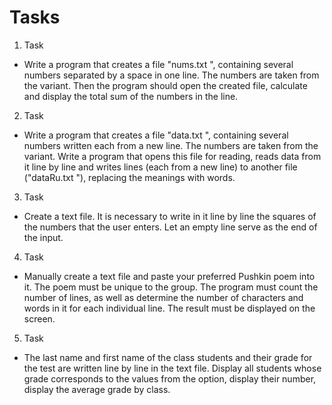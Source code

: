 # Tasks
1. Task 
- Write a program that creates a file "nums.txt ", containing
several numbers separated by a space in one line. The numbers are taken from
the variant. Then the program should open the created file, calculate and
display the total sum of the numbers in the line.
2. Task
- Write a program that creates a file "data.txt ", containing
several numbers written each from a new line. The numbers are taken from
the variant. Write a program that opens this file for reading,
reads data from it line by line and writes lines (each from a new
line) to another file ("dataRu.txt "), replacing the meanings with words.
3. Task
- Create a text file. It is necessary to write in it line by line 
the squares of the numbers that the user enters. Let an
empty line serve as the end of the input.
4. Task
- Manually create a text file and paste your preferred
Pushkin poem into it. The poem must be unique to the group. 
The program must count the number of lines, as well
as determine the number of characters and words in it for each individual line. The result must
be displayed on the screen.
5. Task
- The last name and first name of the class students and
their grade for the test are written line by line in the text file. Display all students whose grade
corresponds to the values from the option, display their number, display the average
grade by class.
